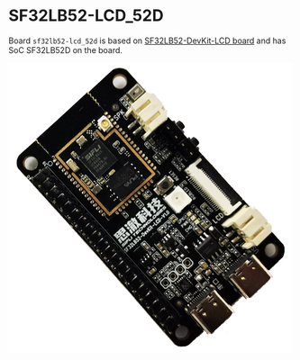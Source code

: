 # SF32LB52-LCD_52D
Board `sf32lb52-lcd_52d` is based on [SF32LB52-DevKit-LCD board](https://wiki.sifli.com/board/sf32lb52x/SF32LB52-DevKit-LCD.html) and 
has SoC SF32LB52D on the board.

![board font side](assets/SF32LB52x-DevKit-LCD_Front_Look.png)